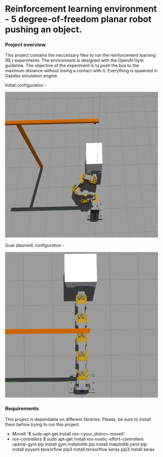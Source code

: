 # Reinforcement learning environment - 5 degree-of-freedom planar robot pushing an object.

### Project overview
This project contains the neccessary files to run the reinforcement learning (RL) experiments. The environment is designed with the OpenAI Gym guideline. 
The objective of the experiment is to push the box to the maximum distance without losing a contact with it. Everything is spawned in Gazebo simulation engine. 

Initial configuration - 
<p align="center">
  <img width="640" height="480" src="https://github.com/fenixkz/5dof_pusher/blob/main/pics/pusher_ex.png">
</p>

Goal (desired) configuration - 
<p align="center">
  <img width="640" height="480" src="https://github.com/fenixkz/5dof_pusher/blob/main/pics/pusher_ex1.png">
</p>


### Requirements
This project is dependable on different libraries. Please, be sure to install them before trying to run this project.
  - MoveIt
    '$ sudo apt-get install ros-<your_distro>-moveit'  
  - ros-controllers
$ sudo apt-get install ros-noetic-effort-controllers
openai-gym
pip install gym
matplotlib
pip install matplotlib
yaml 
pip install pyyaml
tensorflow
pip3 install tensorflow
keras
pip3 install keras

